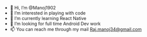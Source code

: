 - 👋 Hi, I’m @Manoj1902
- 👀 I’m interested in playing with code
- 🌱 I’m currently learning React Native
- 💞️ I’m looking for full time Android Dev work
- 📫 You can reach me through my mail Raj.manoj34@gmail.com

<!---
Manoj1902/Manoj1902 is a ✨ special ✨ repository because its `README.md` (this file) appears on your GitHub profile.
You can click the Preview link to take a look at your changes.
--->
